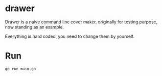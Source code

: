 # drawer

Drawer is a naive command line cover maker, 
originally for testing purpose, now standing as an example.

Everything is hard coded, you need to change them by yourself.

# Run

```bash
go run main.go
```